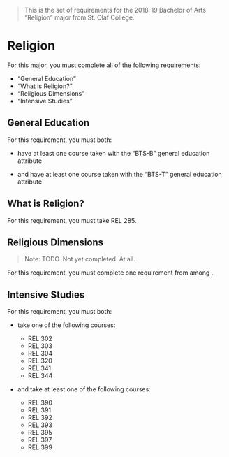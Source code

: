 > This is the set of requirements for the 2018-19 Bachelor of Arts “Religion”
> major from St. Olaf College.

# Religion
For this major, you must complete all of the following requirements:

- “General Education”
- “What is Religion?”
- “Religious Dimensions”
- “Intensive Studies”

## General Education
For this requirement, you must both:

- have at least one course taken with the “BTS-B” general education attribute

- and have at least one course taken with the “BTS-T” general education attribute


## What is Religion?
For this requirement, you must take REL 285.


## Religious Dimensions
> Note: TODO. Not yet completed. At all.

For this requirement, you must complete one requirement from among .


## Intensive Studies
For this requirement, you must both:

- take one of the following courses:
    - REL 302
    - REL 303
    - REL 304
    - REL 320
    - REL 341
    - REL 344

- and take at least one of the following courses:
    - REL 390
    - REL 391
    - REL 392
    - REL 393
    - REL 395
    - REL 397
    - REL 399


